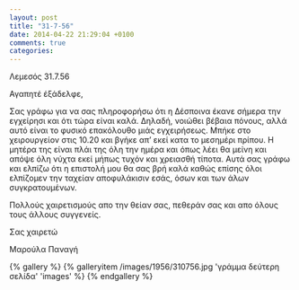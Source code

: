 ```yaml
---
layout: post
title: "31-7-56"
date: 2014-04-22 21:29:04 +0100
comments: true
categories: 
---
```


Λεμεσός 31.7.56

Αγαπητέ έξάδελφε,

Σας γράφω για να σας πληροφορήσω ότι η Δέσποινα έκανε σήμερα την εγχείρησι και ότι τώρα είναι καλά. Δηλαδή, νοιώθει βέβαια πόνους, αλλά αυτό είναι το φυσικό επακόλουθο μιάς εγχειρήσεως. Μπήκε στο χειρουργείον στις 10.20 και βγήκε απ’ εκεί κατα το μεσημέρι πρίπου. Η μητέρα της είναι πλάι της όλη την ημέρα και όπως λέει θα μείνη και απόψε όλη νύχτα εκεί μήπως τυχόν και χρειασθή τίποτα. Αυτά σας γράφω και ελπίζω ότι η επιστολή μου θα σας βρή καλά καθώς επίσης όλοι ελπίζομεν την ταχείαν αποφυλάκισιν εσάς, όσων και των άλων συγκρατουμένων.

Πολλούς χαιρετισμούς απο την θείαν σας, πεθεράν σας και απο όλους τους άλλους συγγενείς.

Σας χαιρετώ<br/>

 Μαρούλα Παναγή

{% gallery %}
  {% galleryitem /images/1956/310756.jpg 'γράμμα δεύτερη σελίδα' 'images' %}
{% endgallery %}
